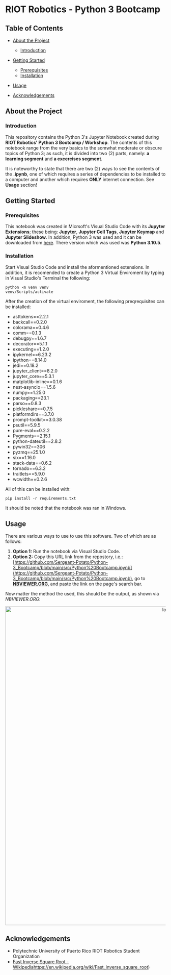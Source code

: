 # RIOT Robotics - Python 3 Bootcamp


## Table of Contents
- [About the Project](#about-the-project)
  * [Introduction](#introduction)
  
- [Getting Started](#getting-started)
  * [Prerequisites](#prerequisites)
  * [Installation](#installation)
- [Usage](#usage)
- [Acknowledgements](#acknowledgements)

## About the Project
### Introduction
This repository contains the Python 3's Jupyter Notebook created during **RIOT Robotics' Python 3 Bootcamp / Workshop**. The contents of this notebook range from the very basics to the somwhat moderate or obscure topics of Python 3; as such, it is divided into two (2) parts, namely: **a learning segment** and **a excercises segment**. 

It is noteworthy to state that there are two (2) ways to see the contents of the **.ipynb**, one of which requires a series of dependencies to be installed to a computer and another which requires **ONLY** internet connection. See **Usage** section!

## Getting Started
### Prerequisites
This notebook was created in Micrsoft's Visual Studio Code with its **Jupyter Extensions**; these being: **Jupyter**, **Jupyter Cell Tags**, **Jupyter Keymap** and **Jupyter Slideshow**. In addition, Python 3 was used and it can be downloaded from [here](https://www.python.org/). There version which was used was **Python 3.10.5**.

### Installation
Start Visual Studio Code and install the aformentioned extensions. In addition, it is recomended to create a Python 3 Virtual Enviroment by typing in Visual Studio's Terminal the following:
```console
python -m venv venv
venv/Scripts/activate
```
After the creation of the virtual enviroment, the following preqrequisites can be installed:
-  ﻿asttokens==2.2.1
-  backcall==0.2.0
-  colorama==0.4.6
-  comm==0.1.3
-  debugpy==1.6.7
-  decorator==5.1.1
-  executing==1.2.0
-  ipykernel==6.23.2
-  ipython==8.14.0
-  jedi==0.18.2
-  jupyter_client==8.2.0
-  jupyter_core==5.3.1
-  matplotlib-inline==0.1.6
-  nest-asyncio==1.5.6
-  numpy==1.25.0
-  packaging==23.1
-  parso==0.8.3
-  pickleshare==0.7.5
-  platformdirs==3.7.0
-  prompt-toolkit==3.0.38
-  psutil==5.9.5
-  pure-eval==0.2.2
-  Pygments==2.15.1
-  python-dateutil==2.8.2
-  pywin32==306
-  pyzmq==25.1.0
-  six==1.16.0
-  stack-data==0.6.2
-  tornado==6.3.2
-  traitlets==5.9.0
-  wcwidth==0.2.6

All of this can be installed with:
```console
pip install -r requirements.txt
```
It should be noted that the notebook was ran in Windows.

## Usage
There are various ways to use to use this software. Two of which are as follows:
1. **Option 1:** Run the notebook via Visual Studio Code.
2. **Option 2:** Copy this URL link from the repostory, i.e.: [https://github.com/Sergeant-Potato/Python-3_Bootcamp/blob/main/src/Python%20Bootcamp.ipynb](https://github.com/Sergeant-Potato/Python-3_Bootcamp/blob/main/src/Python%20Bootcamp.ipynb), go to [**NBVIEWER.ORG**](https://nbviewer.org/), and paste the link on the page's search bar.

Now matter the method the used, this should be the output, as shown via _NBVIEWER.ORG_:

<div align="center">
<img src="img/notebook.jpeg" alt="logo" width="1000" />
</div>

## Acknowledgements
- Polytechnic University of Puerto Rico RIOT Robotics Student Organization
- [Fast Inverse Square Root - Wikipedia](https://en.wikipedia.org/wiki/Fast_inverse_square_root)https://en.wikipedia.org/wiki/Fast_inverse_square_root)
